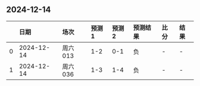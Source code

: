 

## 2024-12-14

|    | 日期       | 场次    | 预测1   | 预测2   | 预测结果   | 比分   | 结果   |
|---:|:-----------|:--------|:--------|:--------|:-----------|:-------|:-------|
|  0 | 2024-12-14 | 周六013 | 1-2     | 0-1     | 负         | -      | -      |
|  1 | 2024-12-14 | 周六036 | 1-3     | 1-4     | 负         | -      | -      |

